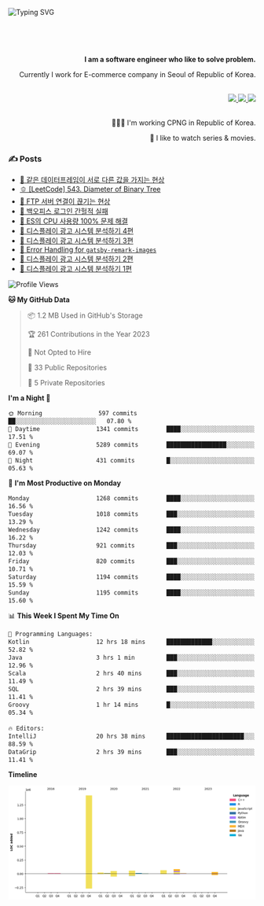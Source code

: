 ![Typing SVG](https://readme-typing-svg.herokuapp.com/?lines=Hello,+I'm+Changkwon+😎&height=150&width=1024&size=40&color=458588&background=282828&center=true&vCenter=true&multiline=false&duration=2000&pause=0)

<div align=right>
  <br/>
  <br/>  
  <br/>
  
  **I am a software engineer who like to solve problem.**<br/>
  
  Currently I work for E-commerce company in Seoul of Republic of Korea.<br/>
  <br/>

  <a href="https://www.linkedin.com/in/spearkkk/" target="_blank">
    <img src="https://img.shields.io/badge/LinkedIn-305D61.svg?&style=for-the-badge&logo=linkedin&logoColor=ffffff&labelColor=305D61&logoWidth=20"/>
  </a>
  <a href="http://spearkkk.dev/en/resume/" target="_blank">
    <img src="https://img.shields.io/badge/resume-305D61.svg?&style=for-the-badge&logo=ReadtheDocs&logoColor=ffffff&labelColor=305D61&logoWidth=20"/>
  </a>
  <a href="https://spearkkk.dev/" target="_blank">
    <img src="https://img.shields.io/badge/blog-305D61.svg?&style=for-the-badge&logo=ReadtheDocs&logoColor=ffffff&labelColor=305D61&logoWidth=20"/>
  </a>
  
  <br/>
  <br/>
  
  👨🏼‍💻 I'm working CPNG in Republic of Korea.
  <br/>
  
  🍿 I like to watch series & movies.
  <br/>

</div>
  
<div align=left>
  
  <div>
    
  ### ✍️ Posts
    
  </div>
  
  <!-- BLOGPOSTS:START -->
- [🍞 같은 데이터프레임이 서로 다른 값을 가지는 현상](https://spearkkk.dev/two-dataframe-have-another-value)
- [🫑 [LeetCode] 543. Diameter of Binary Tree](https://spearkkk.dev/leetcode-543-diameter-of-binary-tree)
- [🍂 FTP 서버 연결이 끊기는 현상](https://spearkkk.dev/ftp-server-connection-failure)
- [🍆 백오피스 로그인 간헐적 실패](https://spearkkk.dev/back-office-login-failure)
- [🧄 ES의 CPU 사용량 100% 문제 해결](https://spearkkk.dev/es-cpu-100-trouble-shooting)
- [🍈 디스플레이 광고 시스템 분석하기 4편](https://spearkkk.dev/display-advertising-system-analysis-4)
- [🍊 디스플레이 광고 시스템 분석하기 3편](https://spearkkk.dev/display-advertising-system-analysis-3)
- [🍉 Error Handling for `gatsby-remark-images`](https://spearkkk.dev/error-handling-for-gatsby-remark-images)
- [🍈 디스플레이 광고 시스템 분석하기 2편](https://spearkkk.dev/display-advertising-system-analysis-2)
- [🍇 디스플레이 광고 시스템 분석하기 1편](https://spearkkk.dev/display-advertising-system-analysis-1)
<!-- BLOGPOSTS:END -->

  
<!--START_SECTION:waka-->
![Profile Views](http://img.shields.io/badge/Profile%20Views-0-blue)

**🐱 My GitHub Data** 

> 📦 1.2 MB Used in GitHub's Storage 
 > 
> 🏆 261 Contributions in the Year 2023
 > 
> 🚫 Not Opted to Hire
 > 
> 📜 33 Public Repositories 
 > 
> 🔑 5 Private Repositories 
 > 
**I'm a Night 🦉** 

```text
🌞 Morning                597 commits         ██░░░░░░░░░░░░░░░░░░░░░░░   07.80 % 
🌆 Daytime                1341 commits        ████░░░░░░░░░░░░░░░░░░░░░   17.51 % 
🌃 Evening                5289 commits        █████████████████░░░░░░░░   69.07 % 
🌙 Night                  431 commits         █░░░░░░░░░░░░░░░░░░░░░░░░   05.63 % 
```
📅 **I'm Most Productive on Monday** 

```text
Monday                   1268 commits        ████░░░░░░░░░░░░░░░░░░░░░   16.56 % 
Tuesday                  1018 commits        ███░░░░░░░░░░░░░░░░░░░░░░   13.29 % 
Wednesday                1242 commits        ████░░░░░░░░░░░░░░░░░░░░░   16.22 % 
Thursday                 921 commits         ███░░░░░░░░░░░░░░░░░░░░░░   12.03 % 
Friday                   820 commits         ███░░░░░░░░░░░░░░░░░░░░░░   10.71 % 
Saturday                 1194 commits        ████░░░░░░░░░░░░░░░░░░░░░   15.59 % 
Sunday                   1195 commits        ████░░░░░░░░░░░░░░░░░░░░░   15.60 % 
```


📊 **This Week I Spent My Time On** 

```text
💬 Programming Languages: 
Kotlin                   12 hrs 18 mins      █████████████░░░░░░░░░░░░   52.82 % 
Java                     3 hrs 1 min         ███░░░░░░░░░░░░░░░░░░░░░░   12.96 % 
Scala                    2 hrs 40 mins       ███░░░░░░░░░░░░░░░░░░░░░░   11.49 % 
SQL                      2 hrs 39 mins       ███░░░░░░░░░░░░░░░░░░░░░░   11.41 % 
Groovy                   1 hr 14 mins        █░░░░░░░░░░░░░░░░░░░░░░░░   05.34 % 

🔥 Editors: 
IntelliJ                 20 hrs 38 mins      ██████████████████████░░░   88.59 % 
DataGrip                 2 hrs 39 mins       ███░░░░░░░░░░░░░░░░░░░░░░   11.41 % 
```

**Timeline**

![Lines of Code chart](https://raw.githubusercontent.com/spearkkk/spearkkk/main/assets/bar_graph.png)


<!--END_SECTION:waka-->
</div>

